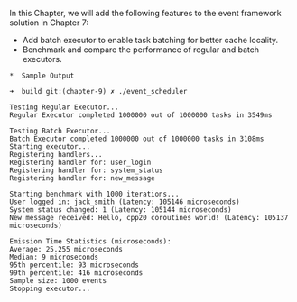 In this Chapter, we will add the following features to the event framework solution in Chapter 7:
* Add batch executor to enable task batching for better cache locality.
* Benchmark and compare the performance of regular and batch executors.

```
*  Sample Output

➜  build git:(chapter-9) ✗ ./event_scheduler          

Testing Regular Executor...
Regular Executor completed 1000000 out of 1000000 tasks in 3549ms

Testing Batch Executor...
Batch Executor completed 1000000 out of 1000000 tasks in 3108ms
Starting executor...
Registering handlers...
Registering handler for: user_login
Registering handler for: system_status
Registering handler for: new_message

Starting benchmark with 1000 iterations...
User logged in: jack_smith (Latency: 105146 microseconds)
System status changed: 1 (Latency: 105144 microseconds)
New message received: Hello, cpp20 coroutines world! (Latency: 105137 microseconds)

Emission Time Statistics (microseconds):
Average: 25.255 microseconds
Median: 9 microseconds
95th percentile: 93 microseconds
99th percentile: 416 microseconds
Sample size: 1000 events
Stopping executor...
```

